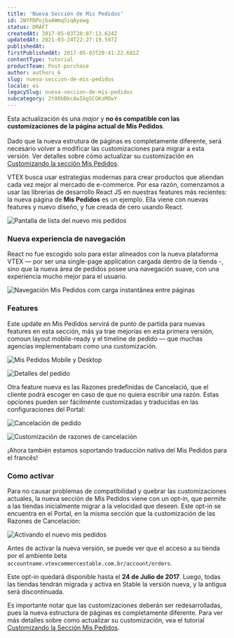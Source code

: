 ```yaml
---
title: 'Nueva Sección de Mis Pedidos'
id: 2WYPDPojbaAWmqSiqAyewg
status: DRAFT
createdAt: 2017-05-03T20:07:13.624Z
updatedAt: 2021-03-24T22:27:19.597Z
publishedAt: 
firstPublishedAt: 2017-05-03T20:41:22.681Z
contentType: tutorial
productTeam: Post-purchase
author: authors_6
slug: nueva-seccion-de-mis-pedidos
locale: es
legacySlug: nueva-seccion-de-mis-pedidos
subcategory: 2t00bBkcAwIkgSCGKsMOwY
---
```


<div class="alert alert-warning">
Esta actualización és una <em>major</em> y <strong>no és compatible con las customizaciones de la página actual de Mis Pedidos</strong>. 
<br />
<br />
Dado que la nueva estrutura de páginas es completamente diferente, será necesário volver a modificar las customizaciones para migrar a esta versión. Ver detalles sobre cómo actualizar su customización en <a href="http://help.vtex.com/es/tutorial/customizando-la-seccion-mis-pedidos">Customizando la sección Mis Pedidos</a>.
</div>

VTEX busca usar estrategias modernas para crear productos que atiendan cada vez mejor al mercado de e-commerce. Por esa razón, comenzamos a usar las librerías de desarrollo React JS en nuestras features más recientes: la nueva página de **Mis Pedidos** es un ejemplo. Ella viene con nuevas features y nuevo diseño, y fue creada de cero usando React.

![Pantalla de lista del nuevo mis pedidos](//images.contentful.com/alneenqid6w5/6qzQL3eb7iAiMSqoMYkAKy/0d23fe714fd46a18e1372d4c2aa54356/MO1.png)

### Nueva experiencia de navegación

React no fue escogido solo para estar alineados con la nueva plataforma VTEX — por ser una single-page application cargada dentro de la tienda -, sino que la nueva área de pedidos posee una navegación suave, con una experiencia mucho mejor para el usuario.

![Navegación Mis Pedidos com carga instantânea entre páginas](//images.contentful.com/alneenqid6w5/6LN7wTA0k8maaaGGwicqkG/cb11a2c95c14d9c707e5c2a50de3ffd5/MOg.gif)

### Features

Este update en Mis Pedidos servirá de punto de partida para nuevas features en esta sección, más ya trae mejorías en esta primera versión, comoun  layout mobile-ready y el timeline de pedido — que muchas agencias implementabam como una customización.

![Mis Pedidos Mobile y Desktop](//images.contentful.com/alneenqid6w5/ESy6qfL91AK6Sg4EOqEOc/0ce3d9beaffd06c3dd27ddc7fe2ef6b4/MO2.png)

![Detalles del pedido](//images.contentful.com/alneenqid6w5/3W4TIsXbAQ4K0GGoQkiOeg/3d0d6bd97d292bf52938c4bc5c7bdc35/MO3.png) 

Otra feature nueva es las Razones predefinidas de Cancelació, que el cliente podrá escoger en caso de que no quiera escribir una razón. Estas opciones pueden ser fácilmente customizadas y traducidas en las configuraciones del Portal:

![Cancelación de pedido](//images.contentful.com/alneenqid6w5/2xKijTKi3SIOm8kQ2QY2Sk/bf2addae6991b6c0a96d46c510c57d95/MO4.png)

![Customización de razones de cancelación](//images.contentful.com/alneenqid6w5/69XLrh4ObY4e8ES00EYAim/1b21c3628851459685f1719e78654ea9/MO5.png)

¡Ahora también estamos soportando traducción nativa del Mis Pedidos para el francês!


### Como activar

Para no causar problemas de compatibilidad y quebrar las customizaciones actuales, la nueva sección de Mis Pedidos viene con un opt-in, que permite a las tiendas inicialmente migrar a la velocidad que deseen. Este opt-in se encuentra en el Portal, en la misma sección que la customización de las Razones de Cancelación:

![Activando el nuevo mis pedidos](//images.contentful.com/alneenqid6w5/Nf4NJcrnMWQEay0YmW0IU/af155d35e2db7ab7a8fa8f8e0ec8462e/MO6.png)

Antes de activar la nueva versión, se puede ver que el acceso a su tienda por el ambiente beta `accountname.vtexcommercestable.com.br/account/orders`.

Este opt-in quedará disponible hasta el **24 de Julio de 2017**. Luego, todas las tiendas tendrán migrada y activa en Stable la versión nueva, y la antigua será discontinuada.

Es importante notar que las customizaciones deberán ser redesarrolladas, pues la nueva estructura de páginas es completamente diferente. Para ver más detalles sobre como actualizar su customización, vea el tutorial [Customizando la Sección Mis Pedidos](http://help.vtex.com/es/tutorial/customizando-la-seccion-mis-pedidos).
